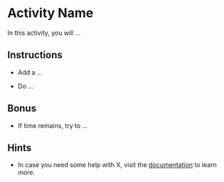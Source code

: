 # Activity Name

In this activity, you will ...

## Instructions

* Add a ...

* Do ...

## Bonus

* If time remains, try to ...

## Hints

* In case you need some help with X, visit the [documentation]() to learn more.
